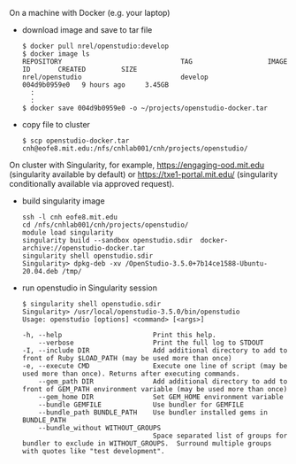 On a machine with Docker (e.g. your laptop)

* download image and save to tar file

    ```
    $ docker pull nrel/openstudio:develop
    $ docker image ls
    REPOSITORY                              TAG                   IMAGE ID       CREATED         SIZE
    nrel/openstudio                         develop               004d9b0959e0   9 hours ago     3.45GB
      :
      :
    $ docker save 004d9b0959e0 -o ~/projects/openstudio-docker.tar
    ```
    
* copy file to cluster

    ```
    $ scp openstudio-docker.tar cnh@eofe8.mit.edu:/nfs/cnhlab001/cnh/projects/openstudio/
    ```
    
    
On cluster with Singularity, for example, https://engaging-ood.mit.edu (singularity available by default) or https://txe1-portal.mit.edu/ (singularity conditionally available via approved request). 

* build singularity image

    ```
    ssh -l cnh eofe8.mit.edu
    cd /nfs/cnhlab001/cnh/projects/openstudio/
    module load singularity
    singularity build --sandbox openstudio.sdir  docker-archive://openstudio-docker.tar
    singularity shell openstudio.sdir
    Singularity> dpkg-deb -xv /OpenStudio-3.5.0+7b14ce1588-Ubuntu-20.04.deb /tmp/
    ```
  
* run openstudio in Singularity session

    ```
    $ singularity shell openstudio.sdir
    Singularity> /usr/local/openstudio-3.5.0/bin/openstudio 
    Usage: openstudio [options] <command> [<args>]

    -h, --help                       Print this help.
        --verbose                    Print the full log to STDOUT
    -I, --include DIR                Add additional directory to add to front of Ruby $LOAD_PATH (may be used more than once)
    -e, --execute CMD                Execute one line of script (may be used more than once). Returns after executing commands.
        --gem_path DIR               Add additional directory to add to front of GEM_PATH environment variable (may be used more than once)
        --gem_home DIR               Set GEM_HOME environment variable
        --bundle GEMFILE             Use bundler for GEMFILE
        --bundle_path BUNDLE_PATH    Use bundler installed gems in BUNDLE_PATH
        --bundle_without WITHOUT_GROUPS
                                     Space separated list of groups for bundler to exclude in WITHOUT_GROUPS.  Surround multiple groups with quotes like "test development".

    ```
